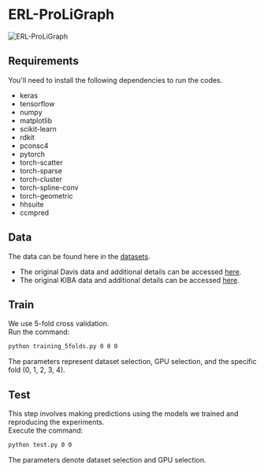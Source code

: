 # ERL-ProLiGraph
![ERL-ProLiGraph](https://github.com/dslabsm/ERL-ProLiGraph_Main/assets/170961645/e8ed54e6-7984-49a9-b09b-8fd5ce9003f6)

## Requirements
You'll need to install the following dependencies to run the codes.

*  keras
*  tensorflow
*  numpy
*  matplotlib
*  scikit-learn
*  rdkit
*  pconsc4
*  pytorch
*  torch-scatter
*  torch-sparse
*  torch-cluster
*  torch-spline-conv
*  torch-geometric
*  hhsuite
*  ccmpred 

## Data
The data can be found here in the [datasets](https://github.com/hkmztrk/DeepDTA/blob/master/data/README.md).
*  The original Davis data and additional details can be accessed [here](http://staff.cs.utu.fi/~aatapa/data/DrugTarget/).
*  The original KIBA data and additional details can be accessed [here](https://jcheminf.biomedcentral.com/articles/10.1186/s13321-017-0209-z).



## Train
We use 5-fold cross validation. <br>
Run the command: <br>
```sh
python training_5folds.py 0 0 0
```
The parameters represent dataset selection, GPU selection, and the specific fold (0, 1, 2, 3, 4).

## Test
This step involves making predictions using the models we trained and reproducing the experiments. <br>
Execute the command: <br>
```sh
python test.py 0 0
```
The parameters denote dataset selection and GPU selection.






